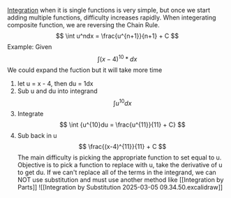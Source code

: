 [Integration](./Integrals) when it is single functions is very simple, but once we start adding multiple functions, difficulty increases rapidly. When integerating composite function, we are reversing the Chain Rule.
$$
\int u^ndx = \frac{u^{n+1}}{n+1} + C
$$
Example:
Given $$ \int (x-4)^{10}*dx $$ We could expand the fuction but it will take more time
1. let u = x - 4, then du = 1dx
2. Sub u and du into integrand $$ \int u^{10}dx $$
3. Integrate $$ \int {u^{10}du = \frac{u^{11}}{11} + C} $$
4. Sub back in u $$ \frac{(x-4)^{11}}{11} + C $$
The main difficulty is picking the appropriate function to set equal to u. Objective is to pick a function to replace with u, take the derivative of u to get du. If we can't replace all of the terms in the integrand, we can NOT use substitution and must use another method like [[Integration by Parts]]
![[Integration by Substitution 2025-03-05 09.34.50.excalidraw]]